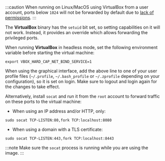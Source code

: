 :::caution
When running on Linux/MacOS using VirtualBox from a user account, ports below `1024` will not be forwarded by default due to [lack of permissions](https://www.virtualbox.org/manual/ch06.html#nat-limitations).
:::

The **VirtualBox** binary has the `setuid` bit set, so setting capabilities on it will not work. Instead, it provides an override which allows forwarding the privileged ports.

When running **VirtualBox** in headless mode, set the following environment variable before starting the virtual machine:

```shell
export VBOX_HARD_CAP_NET_BIND_SERVICE=1
```

When using the graphical interface, add the above line to one of your user profile files (`~/.profile`, `~/.bash_profile` or `~/.zprofile` depending on your configuration), so it is set on login. Make sure to logout and login again for the changes to take effect.

Alternatively, install `socat` and run it from the `root` account to forward traffic on these ports to the virtual machine:

- When using an IP address and/or HTTP, only:

```shell
sudo socat TCP-LISTEN:80,fork TCP:localhost:8080
```

- When using a domain with a TLS certificate:

```shell
sudo socat TCP-LISTEN:443,fork TCP:localhost:8443
```

:::note
Make sure the `socat` process is running while you are using the image.
:::
